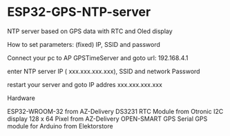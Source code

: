 # ESP32-GPS-NTP-server
 NTP server based on GPS data with RTC and Oled display

How to set parameters: (fixed) IP, SSID and password

Connect your pc to AP GPSTimeServer and goto url: 192.168.4.1

enter NTP server IP ( xxx.xxx.xxx.xxx), SSID and network Password

restart your server and goto IP addres xxx.xxx.xxx.xxx

Hardware

ESP32-WROOM-32 from AZ-Delivery
DS3231 RTC Module from Otronic
I2C display 128 x 64 Pixel from AZ-Delivery
OPEN-SMART GPS Serial GPS module for Arduino from Elektorstore
